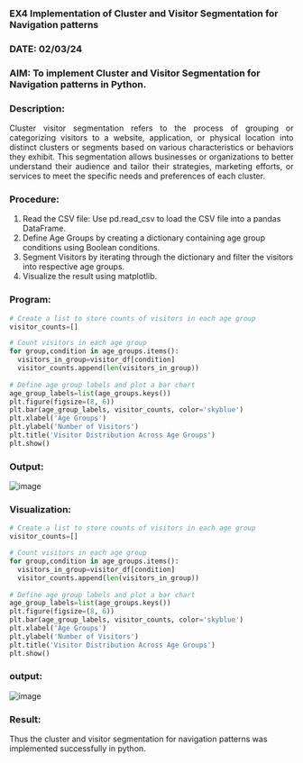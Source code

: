 ### EX4 Implementation of Cluster and Visitor Segmentation for Navigation patterns
### DATE: 02/03/24
### AIM: To implement Cluster and Visitor Segmentation for Navigation patterns in Python.
### Description:
<div align= "justify">Cluster visitor segmentation refers to the process of grouping or categorizing visitors to a website, 
  application, or physical location into distinct clusters or segments based on various characteristics or behaviors they exhibit. 
  This segmentation allows businesses or organizations to better understand their audience and tailor their strategies, marketing efforts, 
  or services to meet the specific needs and preferences of each cluster.</div>
  
### Procedure:
1) Read the CSV file: Use pd.read_csv to load the CSV file into a pandas DataFrame.
2) Define Age Groups by creating a dictionary containing age group conditions using Boolean conditions.
3) Segment Visitors by iterating through the dictionary and filter the visitors into respective age groups.
4) Visualize the result using matplotlib.

### Program:
```python
# Create a list to store counts of visitors in each age group
visitor_counts=[]

# Count visitors in each age group
for group,condition in age_groups.items():
  visitors_in_group=visitor_df[condition]
  visitor_counts.append(len(visitors_in_group))
    
# Define age group labels and plot a bar chart
age_group_labels=list(age_groups.keys())
plt.figure(figsize=(8, 6))
plt.bar(age_group_labels, visitor_counts, color='skyblue')
plt.xlabel('Age Groups')
plt.ylabel('Number of Visitors')
plt.title('Visitor Distribution Across Age Groups')
plt.show()
```
### Output:
![image](https://github.com/muppirgautham/WDM_EXP4/assets/94810884/46b43f5d-047a-4fc1-a8eb-789714555511)

### Visualization:
```python
# Create a list to store counts of visitors in each age group
visitor_counts=[]

# Count visitors in each age group
for group,condition in age_groups.items():
  visitors_in_group=visitor_df[condition]
  visitor_counts.append(len(visitors_in_group))
    
# Define age group labels and plot a bar chart
age_group_labels=list(age_groups.keys())
plt.figure(figsize=(8, 6))
plt.bar(age_group_labels, visitor_counts, color='skyblue')
plt.xlabel('Age Groups')
plt.ylabel('Number of Visitors')
plt.title('Visitor Distribution Across Age Groups')
plt.show()
```
### output:
![image](https://github.com/muppirgautham/WDM_EXP4/assets/94810884/2ae95c71-27b2-4158-817b-cd8d78dc9091)


### Result:
Thus the cluster and visitor segmentation for navigation patterns was implemented successfully in python.


